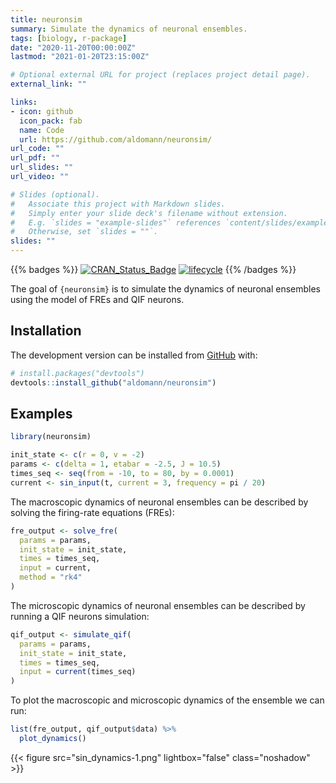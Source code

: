 ```yaml
---
title: neuronsim
summary: Simulate the dynamics of neuronal ensembles.
tags: [biology, r-package]
date: "2020-11-20T00:00:00Z"
lastmod: "2021-01-20T23:15:00Z"

# Optional external URL for project (replaces project detail page).
external_link: ""

links:
- icon: github
  icon_pack: fab
  name: Code
  url: https://github.com/aldomann/neuronsim/
url_code: ""
url_pdf: ""
url_slides: ""
url_video: ""

# Slides (optional).
#   Associate this project with Markdown slides.
#   Simply enter your slide deck's filename without extension.
#   E.g. `slides = "example-slides"` references `content/slides/example-slides.md`.
#   Otherwise, set `slides = ""`.
slides: ""
---
```


{{% badges %}}
  [![CRAN\_Status\_Badge](https://www.r-pkg.org/badges/version/neuronsim)](https://cran.r-project.org/package=neuronsim)
  [![lifecycle](https://img.shields.io/badge/lifecycle-maturing-blue.svg)](https://www.tidyverse.org/lifecycle/#maturing)
{{% /badges %}}

The goal of `{neuronsim}` is to simulate the dynamics of neuronal ensembles using the model of FREs and QIF neurons.

## Installation

The development version can be installed from [GitHub](https://github.com/) with:

``` r
# install.packages("devtools")
devtools::install_github("aldomann/neuronsim")
```

## Examples

```r
library(neuronsim)

init_state <- c(r = 0, v = -2)
params <- c(delta = 1, etabar = -2.5, J = 10.5)
times_seq <- seq(from = -10, to = 80, by = 0.0001)
current <- sin_input(t, current = 3, frequency = pi / 20)
```

The macroscopic dynamics of neuronal ensembles can be described by solving the firing-rate equations (FREs):

```r
fre_output <- solve_fre(
  params = params,
  init_state = init_state,
  times = times_seq,
  input = current,
  method = "rk4"
)
```

The microscopic dynamics of neuronal ensembles can be described by running a QIF neurons simulation:

```r
qif_output <- simulate_qif(
  params = params,
  init_state = init_state,
  times = times_seq,
  input = current(times_seq)
)
```

To plot the macroscopic and microscopic dynamics of the ensemble we can run:

```r
list(fre_output, qif_output$data) %>%
  plot_dynamics()
```

{{< figure src="sin_dynamics-1.png" lightbox="false" class="noshadow" >}}
